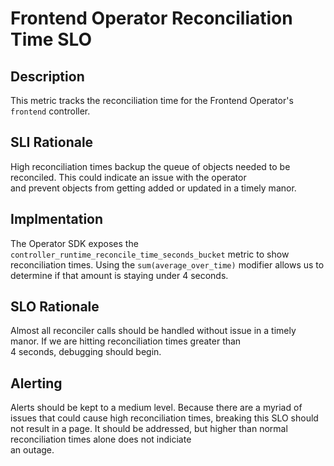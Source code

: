 # Frontend Operator Reconciliation Time SLO

## Description

This metric tracks the reconciliation time for the Frontend Operator's `frontend` controller.

## SLI Rationale

High reconciliation times backup the queue of objects needed to be reconciled. This could indicate an issue with the operator  
and prevent objects from getting added or updated in a timely manor. 

## Implmentation

The Operator SDK exposes the `controller_runtime_reconcile_time_seconds_bucket` metric to show reconciliation times. Using the
`sum(average_over_time)` modifier allows us to determine if that amount is staying under 4 seconds.

## SLO Rationale
Almost all reconciler calls should be handled without issue in a timely manor. If we are hitting reconciliation times greater than  
4 seconds, debugging should begin.

## Alerting
Alerts should be kept to a medium level. Because there are a myriad of issues that could cause high reconciliation times, breaking
this SLO should not result in a page. It should be addressed, but higher than normal reconciliation times alone does not indiciate   
an outage.
